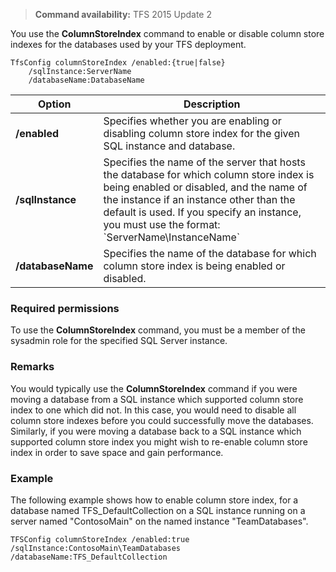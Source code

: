 >**Command availability:** TFS 2015 Update 2

You use the **ColumnStoreIndex** command to enable or disable column store indexes for the databases used by your TFS deployment.

	TfsConfig columnStoreIndex /enabled:{true|false}
		/sqlInstance:ServerName
		/databaseName:DatabaseName

<table>
	<thead>
		<tr>
			<th>Option</th>
			<th>Description</th>
		</tr>
	</thead>
	<tbody>
		<tr>
			<td><strong>/enabled</strong></td>
			<td>Specifies whether you are enabling or disabling column store index for the given SQL instance and database.</td>
		</tr>
		<tr>
			<td><strong>/sqlInstance</strong></td>
			<td>
				Specifies the name of the server that hosts the database for which column store index is being enabled or disabled,
				and the name of the instance if an instance other than the default is used.
				If you specify an instance, you must use the format: `ServerName\InstanceName`
			</td>
		</tr>
		<tr>
			<td><strong>/databaseName</strong></td>
			<td>Specifies the name of the database for which column store index is being enabled or disabled.</td>
		</tr>
	</tbody>
</table>

### Required permissions

To use the **ColumnStoreIndex** command, you must be a member of the sysadmin role for the specified SQL Server instance.

### Remarks

You would typically use the **ColumnStoreIndex** command if you were moving a database from a SQL instance which supported column store index to one which did not.
In this case, you would need to disable all column store indexes before you could successfully move the databases.
Similarly, if you were moving a database back to a SQL instance which supported column store index you might wish to re-enable column store index in order to save space and gain performance. 

### Example

The following example shows how to enable column store index, for a database named TFS\_DefaultCollection on a SQL instance running on a server named "ContosoMain" on the named instance "TeamDatabases".

	TFSConfig columnStoreIndex /enabled:true /sqlInstance:ContosoMain\TeamDatabases /databaseName:TFS_DefaultCollection